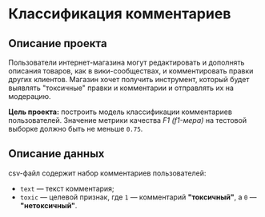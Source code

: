 # Классификация комментариев
## Описание проекта
Пользователи интернет-магазина могут редактировать и дополнять описания товаров, как в вики-сообществах, и комментировать правки других клиентов. Магазин хочет получить инструмент, который будет выявлять "токсичные" правки и комментарии и отправлять их на модерацию.

**Цель проекта:** построить модель классификации комментариев пользователей. Значение метрики качества *F1 (f1-мера)* на тестовой выборке должно быть не меньше `0.75`. 

## Описание данных
csv-файл содержит набор комментариев пользователей:
* `text` — текст комментария;
* `toxic` — целевой признак, где `1` — комментарий **"токсичный"**, а `0` — **"нетоксичный"**.
